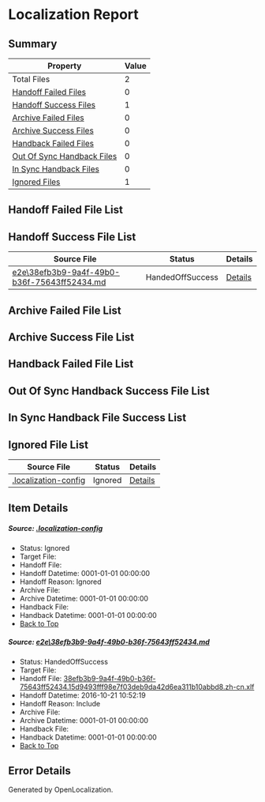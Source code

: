 # <a name='report-top'></a> Localization Report

## Summary
 Property | Value 
 -------- | ----- 
 Total Files | 2
[ Handoff Failed Files ](#handoff-failed-list)| 0
[ Handoff Success Files ](#handoff-success-list)| 1
[ Archive Failed Files ](#archive-failed-list)| 0
[ Archive Success Files ](#archive-success-list)| 0
[ Handback Failed Files ](#handback-failed-list)| 0
[ Out Of Sync Handback Files ](#outofsync-handback-success-list)| 0
[ In Sync Handback Files ](#insync-handback-success-list)| 0
[ Ignored Files ](#ignored-list)| 1

## <a name='handoff-failed-list'></a> Handoff Failed File List

## <a name='handoff-success-list'></a> Handoff Success File List
 Source File | Status | Details 
 ----------- | ------ | ------- 
 [e2e\38efb3b9-9a4f-49b0-b36f-75643ff52434.md](https://github.com/OpenLocalizationTestOrg/ol-test0/blob/e94aec15cb193f4a6e98ecf2cfb106e6e2da5056/e2e/38efb3b9-9a4f-49b0-b36f-75643ff52434.md) | HandedOffSuccess | [Details](#3982dd144ac401bb42fb3775c0153d3f90acb5ca1)

## <a name='archive-failed-list'></a> Archive Failed File List

## <a name='archive-success-list'></a> Archive Success File List

## <a name='handback-failed-list'></a> Handback Failed File List

## <a name='outofsync-handback-success-list'></a> Out Of Sync Handback Success File List

## <a name='insync-handback-success-list'></a> In Sync Handback File Success List

## <a name='ignored-list'></a> Ignored File List
 Source File | Status | Details 
 ----------- | ------ | ------- 
 [.localization-config](https://github.com/OpenLocalizationTestOrg/ol-test0/blob/e94aec15cb193f4a6e98ecf2cfb106e6e2da5056/.localization-config) | Ignored | [Details](#c268a05ecaa7ec85942ed632c29928ee5bd6da8d0)

## Item Details
##### <a name='c268a05ecaa7ec85942ed632c29928ee5bd6da8d0'></a> Source: [.localization-config](https://github.com/OpenLocalizationTestOrg/ol-test0/blob/e94aec15cb193f4a6e98ecf2cfb106e6e2da5056/.localization-config)
* Status: Ignored
* Target File: 
* Handoff File: 
* Handoff Datetime: 0001-01-01 00:00:00
* Handoff Reason: Ignored
* Archive File: 
* Archive Datetime: 0001-01-01 00:00:00
* Handback File: 
* Handback Datetime: 0001-01-01 00:00:00
* [Back to Top](#report-top)

##### <a name='3982dd144ac401bb42fb3775c0153d3f90acb5ca1'></a> Source: [e2e\38efb3b9-9a4f-49b0-b36f-75643ff52434.md](https://github.com/OpenLocalizationTestOrg/ol-test0/blob/e94aec15cb193f4a6e98ecf2cfb106e6e2da5056/e2e/38efb3b9-9a4f-49b0-b36f-75643ff52434.md)
* Status: HandedOffSuccess
* Target File: 
* Handoff File: [38efb3b9-9a4f-49b0-b36f-75643ff52434.15d9493fff98e7f03deb9da42d6ea311b10abbd8.zh-cn.xlf](https://github.com/OpenLocalizationTestOrg/ol-test0-handoff/blob/1151cae48b6d72dbd61555578bf1f179783e8aa1/ol-handoff/OpenLocalizationTestOrg/ol-test0-zhcn/shujia/ht/38efb3b9-9a4f-49b0-b36f-75643ff52434.15d9493fff98e7f03deb9da42d6ea311b10abbd8.zh-cn.xlf)
* Handoff Datetime: 2016-10-21 10:52:19
* Handoff Reason: Include
* Archive File: 
* Archive Datetime: 0001-01-01 00:00:00
* Handback File: 
* Handback Datetime: 0001-01-01 00:00:00
* [Back to Top](#report-top)


## Error Details

Generated by OpenLocalization.
